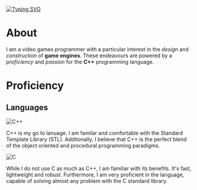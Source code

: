 [![Typing SVG](https://readme-typing-svg.herokuapp.com?font=Tektur&size=64&duration=2000&pause=2000&color=A3E069&vCenter=true&width=488&height=96&lines=tom-austin-dev)](https://git.io/typing-svg)

# About
I am a video games programmer with a particular interest in the _design_ and _construction_ of **game engines**. These endeavours are powered by a _proficiency_ and _passion_ for the **C++** programming language.

# Proficiency

## Languages
![C++](https://img.shields.io/badge/c++-%2300599C.svg?style=for-the-badge&logo=c%2B%2B&logoColor=white)

C++ is my go to lanuage. I am familar and comfortable with the Standard Template Library (STL). Additonally, I believe that C++ is the perfect blend of the object oriented and procedural programming paradigms.

![C](https://img.shields.io/badge/c-%2300599C.svg?style=for-the-badge&logo=c&logoColor=white)

While I do not use C as much as C++, I am familiar with its benefits. It's fast, lightweight and robust. Furthermore, I am very proficient in the language, capable of solving almost any problem with the C standard library.

<!--
![C#](https://img.shields.io/badge/c%23-%23239120.svg?style=for-the-badge&logo=csharp&logoColor=white)
![Python](https://img.shields.io/badge/python-3670A0?style=for-the-badge&logo=python&logoColor=ffdd54)
![Bash Script](https://img.shields.io/badge/bash_script-%23121011.svg?style=for-the-badge&logo=gnu-bash&logoColor=white)

# Proficient Tools
![Git](https://img.shields.io/badge/git-%23F05033.svg?style=for-the-badge&logo=git&logoColor=white)
![Doxygen](https://img.shields.io/badge/doxygen-2C4AA8?style=for-the-badge&logo=doxygen&logoColor=white)
![CMake](https://img.shields.io/badge/CMake-%23008FBA.svg?style=for-the-badge&logo=cmake&logoColor=white)

# APIs
![OpenGL](https://img.shields.io/badge/OpenGL-%23FFFFFF.svg?style=for-the-badge&logo=opengl)

# Engines and Modelling
![Unity](https://img.shields.io/badge/unity-%23000000.svg?style=for-the-badge&logo=unity&logoColor=white)
![Blender](https://img.shields.io/badge/blender-%23F5792A.svg?style=for-the-badge&logo=blender&logoColor=white)
-->

<!--
**tom-austin-dev/tom-austin-dev** is a ✨ _special_ ✨ repository because its `README.md` (this file) appears on your GitHub profile.

Here are some ideas to get you started:

- 🔭 I’m currently working on ...
- 🌱 I’m currently learning ...
- 👯 I’m looking to collaborate on ...
- 🤔 I’m looking for help with ...
- 💬 Ask me about ...
- 📫 How to reach me: ...
- 😄 Pronouns: ...
- ⚡ Fun fact: ...
-->
